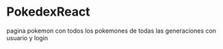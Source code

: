 # PokedexReact
pagina pokemon con todos los pokemones de todas las generaciones con usuario y login
